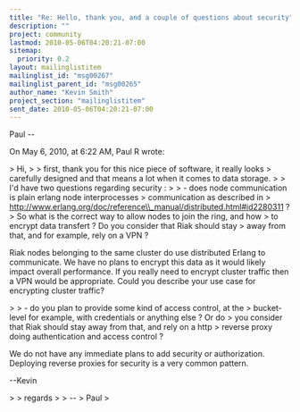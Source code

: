 ```yaml
---
title: "Re: Hello, thank you, and a couple of questions about security"
description: ""
project: community
lastmod: 2010-05-06T04:20:21-07:00
sitemap:
  priority: 0.2
layout: mailinglistitem
mailinglist_id: "msg00267"
mailinglist_parent_id: "msg00265"
author_name: "Kevin Smith"
project_section: "mailinglistitem"
sent_date: 2010-05-06T04:20:21-07:00
---
```



Paul --

On May 6, 2010, at 6:22 AM, Paul R wrote:

&gt; Hi,
&gt; 
&gt; first, thank you for this nice piece of software, it really looks
&gt; carefully designed and that means a lot when it comes to data storage.
&gt; 
&gt; I'd have two questions regarding security :
&gt; 
&gt; - does node communication is plain erlang node interprocesses
&gt; communication as described in
&gt; http://www.erlang.org/doc/reference\\_manual/distributed.html#id2280311 ?
&gt; So what is the correct way to allow nodes to join the ring, and how
&gt; to encrypt data transfert ? Do you consider that Riak should stay
&gt; away from that, and for example, rely on a VPN ?

Riak nodes belonging to the same cluster do use distributed Erlang to 
communicate. We have no plans to encrypt this data as it would likely impact 
overall performance. If you really need to encrypt cluster traffic then a VPN 
would be appropriate. Could you describe your use case for encrypting cluster 
traffic?

&gt; 
&gt; - do you plan to provide some kind of access control, at the
&gt; bucket-level for example, with credentials or anything else ? Or do
&gt; you consider that Riak should stay away from that, and rely on a http
&gt; reverse proxy doing authentication and access control ?

We do not have any immediate plans to add security or authorization. Deploying 
reverse proxies for security is a very common pattern.

--Kevin

&gt; 
&gt; regards
&gt; 
&gt; -- 
&gt; Paul
&gt; 
